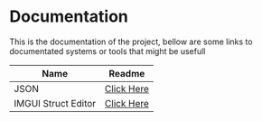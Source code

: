 # Documentation

This is the documentation of the project, bellow are some links to documentated systems or tools that might be usefull

|        Name         |                   Readme               |
|---------------------|----------------------------------------|
| JSON                | [Click Here](./json.md)                |
| IMGUI Struct Editor | [Click Here](./imgui_struct_editor.md) |